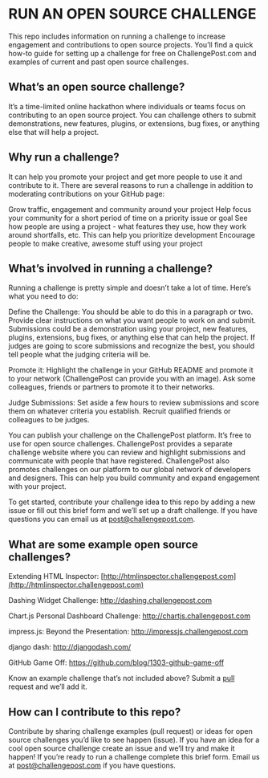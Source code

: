 # RUN AN OPEN SOURCE CHALLENGE

This repo includes information on running a challenge to increase engagement and contributions to open source projects. You’ll find a quick how-to guide for setting up a challenge for free on ChallengePost.com and examples of current and past open source challenges.

## What’s an open source challenge?

It’s a time-limited online hackathon where individuals or teams focus on contributing to an open source project. You can challenge others to submit demonstrations, new features, plugins, or extensions, bug fixes, or anything else that will help a project.

## Why run a challenge?

It can help you promote your project and get more people to use it and contribute to it. There are several reasons to run a challenge in addition to moderating contributions on your GitHub page:

Grow traffic, engagement and community around your project
Help focus your community for a short period of time on a priority issue or goal
See how people are using a project - what features they use, how they work around shortfalls, etc. This can help you prioritize development
Encourage people to make creative, awesome stuff using your project

## What’s involved in running a challenge?

Running a challenge is pretty simple and doesn’t take a lot of time. Here’s what you need to do:

Define the Challenge: You should be able to do this in a paragraph or two. Provide clear instructions on what you want people to work on and submit. Submissions could be a demonstration using your project, new features, plugins, extensions, bug fixes, or anything else that can help the project. If judges are going to score submissions and recognize the best, you should tell people what the judging criteria will be.

 Promote it: Highlight the challenge in your GitHub README and promote it to your network (ChallengePost can provide you with an image). Ask some colleagues, friends or partners to promote it to their networks.

 Judge Submissions: Set aside a few hours to review submissions and score them on whatever criteria you establish. Recruit qualified friends or colleagues to be judges.

 You can  publish your challenge on the ChallengePost platform. It’s free to use for open source challenges. ChallengePost provides a separate challenge website where you can review and highlight submissions and communicate with people that have registered. ChallengePost also promotes challenges on our platform to our global network of developers and designers. This can help you build community and expand engagement with your project.

 To get started, contribute your challenge idea to this repo by adding a new issue or fill out this brief form and we’ll set up a draft challenge. If you have questions you can email us at post@challengepost.com.

## What are some example open source challenges?

Extending HTML Inspector: [http://htmlinspector.challengepost.com](http://htmlinspector.challengepost.com)

Dashing Widget Challenge: http://dashing.challengepost.com

Chart.js Personal Dashboard Challenge: http://chartjs.challengepost.com

impress.js: Beyond the Presentation: http://impressjs.challengepost.com

django dash: http://djangodash.com/

GitHub Game Off: https://github.com/blog/1303-github-game-off

 Know an example challenge that’s not included above? Submit a [pull](https://github.com/challengepost/opensource-challenges/pulls) request and we’ll add it.

## How can I contribute to this repo?

 Contribute by sharing challenge examples (pull request) or ideas for open source challenges you’d like to see happen (issue). If you have an idea for a cool open source challenge create an issue and we’ll try and make it happen! If you’re ready to run a challenge complete this brief form. Email us at post@challengepost.com if you have questions.

